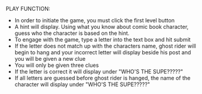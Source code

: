 PLAY FUNCTION:

- In order to initiate the game, you must click the first level button
- A hint will display. Using what you know about comic book character, guess who the character is based on the hint.
- To engage with the game, type a letter into the text box and hit submit
- If the letter does not match up with the characters name, ghost rider will begin to hang and your incorrect letter will display beside his post and you will be given a new clue
- You will only be given three clues
- If the letter is correct it will display under "WHO'S THE SUPE?????" 
- If all letters are guessed before ghost rider is hanged, the name of the character will display under "WHO'S THE SUPE?????"